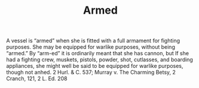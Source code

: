 ---
title: Armed
permalink: "/definitions/armed.html"
body: A vessel is “armed” when she is fitted with a full armament for fighting purposes.
  She may be equipped for warlike purposes, without being “armed.” By “arm-ed” it
  is ordinarily meant that she has cannon, but lf she had a fighting crew, muskets,
  pistols, powder, shot, cutlasses, and boarding appliances, she might well be said
  to be equipped for warlike purposes, though not anhed. 2 Hurl. & C. 537; Murray
  v. The Charming Betsy, 2 Cranch, 121, 2 L. Ed. 208
published_at: '2018-07-07'
layout: post
---
